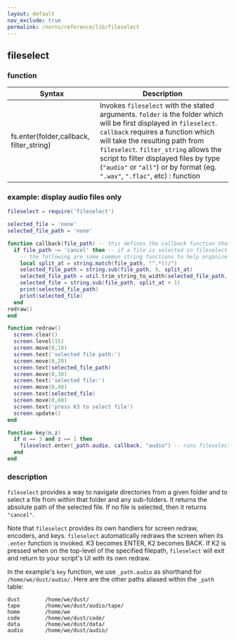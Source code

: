 ```yaml
---
layout: default
nav_exclude: true
permalink: /norns/reference/lib/fileselect
---
```


## fileselect

### function

| Syntax                                   | Description                                                  |
| ---------------------------------------- | ------------------------------------------------------------ |
| fs.enter(folder,callback, filter_string) | Invokes `fileselect` with the stated arguments. `folder` is the folder which will be first displayed in `fileselect`. `callback` requires a function which will take the resulting path from `fileselect`. `filter_string` allows the script to filter displayed files by type (`"audio"` or `"all"`) or by format (eg. `".wav"`, `".flac"`, etc) : function |

### example: display audio files only

```lua
fileselect = require('fileselect')

selected_file = 'none'
selected_file_path = 'none'

function callback(file_path) -- this defines the callback function that is used in fileselect
  if file_path ~= 'cancel' then -- if a file is selected in fileselect
    -- the following are some common string functions to help organize the path that is returned from fileselect
    local split_at = string.match(file_path, "^.*()/")
    selected_file_path = string.sub(file_path, 9, split_at)
    selected_file_path = util.trim_string_to_width(selected_file_path, 128)
    selected_file = string.sub(file_path, split_at + 1)
    print(selected_file_path)
    print(selected_file)
  end
redraw()
end

function redraw()
  screen.clear()
  screen.level(15)
  screen.move(0,10)
  screen.text('selected file path:')
  screen.move(0,20)
  screen.text(selected_file_path)
  screen.move(0,30)
  screen.text('selected file:')
  screen.move(0,40)
  screen.text(selected_file)
  screen.move(0,60)
  screen.text('press K3 to select file')
  screen.update()
end

function key(n,z)
  if n == 3 and z == 1 then
    fileselect.enter(_path.audio, callback, "audio") -- runs fileselect.enter; `_path.audio` in this example is the folder that will open when fileselect is run
  end
end
```

### description

`fileselect` provides a way to navigate directories from a given folder and to select a file from within that folder and any sub-folders. It returns the absolute path of the selected file. If no file is selected, then it returns `"cancel"`.

Note that `fileselect` provides its own handlers for screen redraw, encoders, and keys. `fileselect` automatically redraws the screen when its `.enter` function is invoked. K3 becomes ENTER, K2 becomes BACK. If K2 is pressed when on the top-level of the specified filepath, `fileselect` will exit and return to your script's UI with its own redraw.

In the example's `key` function, we use `_path.audio` as shorthand for `/home/we/dust/audio/`. Here are the other paths aliased within the `_path` table:

```
dust		/home/we/dust/
tape		/home/we/dust/audio/tape/
home		/home/we
code		/home/we/dust/code/
data		/home/we/dust/data/
audio		/home/we/dust/audio/
```
